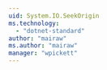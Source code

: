 ```yaml
---
uid: System.IO.SeekOrigin
ms.technology: 
  - "dotnet-standard"
author: "mairaw"
ms.author: "mairaw"
manager: "wpickett"
---
```

